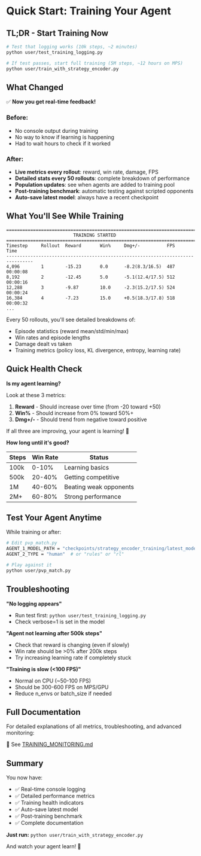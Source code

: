 # Quick Start: Training Your Agent

## TL;DR - Start Training Now

```bash
# Test that logging works (10k steps, ~2 minutes)
python user/test_training_logging.py

# If test passes, start full training (5M steps, ~12 hours on MPS)
python user/train_with_strategy_encoder.py
```

## What Changed

✅ **Now you get real-time feedback!**

### Before:
- No console output during training
- No way to know if learning is happening
- Had to wait hours to check if it worked

### After:
- **Live metrics every rollout**: reward, win rate, damage, FPS
- **Detailed stats every 50 rollouts**: complete breakdown of performance
- **Population updates**: see when agents are added to training pool
- **Post-training benchmark**: automatic testing against scripted opponents
- **Auto-save latest model**: always have a recent checkpoint

## What You'll See While Training

```
================================================================================
                         TRAINING STARTED
================================================================================
Timestep     Rollout  Reward       Win%     Dmg+/-          FPS        Time
--------------------------------------------------------------------------------
4,096        1        -15.23       0.0      -8.2(8.3/16.5)  487        00:00:08
8,192        2        -12.45       5.0      -5.1(12.4/17.5) 512        00:00:16
12,288       3        -9.87        10.0     -2.3(15.2/17.5) 524        00:00:24
16,384       4        -7.23        15.0     +0.5(18.3/17.8) 518        00:00:32
...
```

Every 50 rollouts, you'll see detailed breakdowns of:
- Episode statistics (reward mean/std/min/max)
- Win rates and episode lengths
- Damage dealt vs taken
- Training metrics (policy loss, KL divergence, entropy, learning rate)

## Quick Health Check

**Is my agent learning?**

Look at these 3 metrics:

1. **Reward** - Should increase over time (from -20 toward +50)
2. **Win%** - Should increase from 0% toward 50%+
3. **Dmg+/-** - Should trend from negative toward positive

If all three are improving, your agent is learning! 🎉

**How long until it's good?**

| Steps | Win Rate | Status |
|-------|----------|--------|
| 100k  | 0-10%    | Learning basics |
| 500k  | 20-40%   | Getting competitive |
| 1M    | 40-60%   | Beating weak opponents |
| 2M+   | 60-80%   | Strong performance |

## Test Your Agent Anytime

While training or after:

```bash
# Edit pvp_match.py
AGENT_1_MODEL_PATH = "checkpoints/strategy_encoder_training/latest_model.zip"
AGENT_2_TYPE = "human"  # or "rules" or "rl"

# Play against it
python user/pvp_match.py
```

## Troubleshooting

**"No logging appears"**
- Run test first: `python user/test_training_logging.py`
- Check verbose=1 is set in the model

**"Agent not learning after 500k steps"**
- Check that reward is changing (even if slowly)
- Win rate should be >0% after 200k steps
- Try increasing learning rate if completely stuck

**"Training is slow (<100 FPS)"**
- Normal on CPU (~50-100 FPS)
- Should be 300-600 FPS on MPS/GPU
- Reduce n_envs or batch_size if needed

## Full Documentation

For detailed explanations of all metrics, troubleshooting, and advanced monitoring:

📖 See [TRAINING_MONITORING.md](TRAINING_MONITORING.md)

## Summary

You now have:
- ✅ Real-time console logging
- ✅ Detailed performance metrics
- ✅ Training health indicators
- ✅ Auto-save latest model
- ✅ Post-training benchmark
- ✅ Complete documentation

**Just run:** `python user/train_with_strategy_encoder.py`

And watch your agent learn! 🚀
